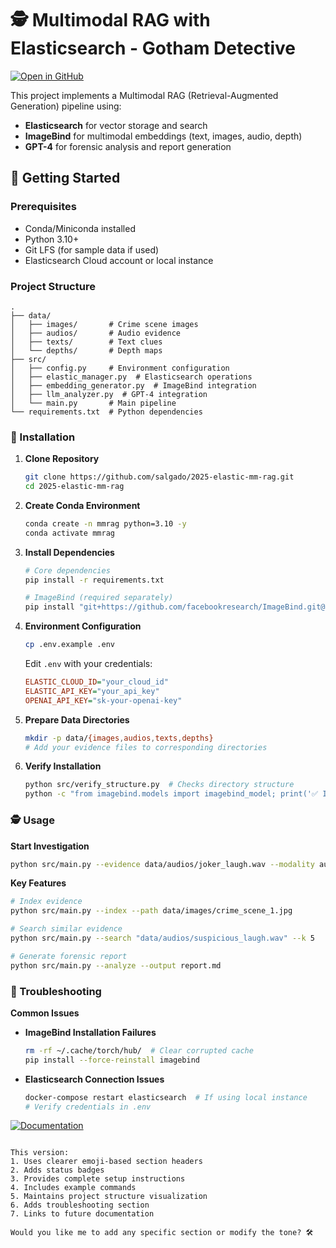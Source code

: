 # 🕵️ Multimodal RAG with Elasticsearch - Gotham Detective

[![Open in GitHub](https://img.shields.io/badge/GitHub-Repo-blue?logo=github)](https://github.com/salgado/2025-elastic-mm-rag)

This project implements a Multimodal RAG (Retrieval-Augmented Generation) pipeline using:

- **Elasticsearch** for vector storage and search
- **ImageBind** for multimodal embeddings (text, images, audio, depth)
- **GPT-4** for forensic analysis and report generation

## 🚀 Getting Started

### Prerequisites
- Conda/Miniconda installed
- Python 3.10+
- Git LFS (for sample data if used)
- Elasticsearch Cloud account or local instance

### Project Structure
```
.
├── data/
│   ├── images/       # Crime scene images
│   ├── audios/       # Audio evidence
│   ├── texts/        # Text clues
│   └── depths/       # Depth maps
├── src/
│   ├── config.py     # Environment configuration
│   ├── elastic_manager.py  # Elasticsearch operations
│   ├── embedding_generator.py  # ImageBind integration
│   ├── llm_analyzer.py  # GPT-4 integration
│   └── main.py       # Main pipeline
└── requirements.txt  # Python dependencies
```

### 🔧 Installation

1. **Clone Repository**
   ```bash
   git clone https://github.com/salgado/2025-elastic-mm-rag.git
   cd 2025-elastic-mm-rag
   ```

2. **Create Conda Environment**
   ```bash
   conda create -n mmrag python=3.10 -y
   conda activate mmrag
   ```

3. **Install Dependencies**
   ```bash
   # Core dependencies
   pip install -r requirements.txt

   # ImageBind (required separately)
   pip install "git+https://github.com/facebookresearch/ImageBind.git@main#egg=imagebind"
   ```

4. **Environment Configuration**
   ```bash
   cp .env.example .env
   ```
   Edit `.env` with your credentials:
   ```ini
   ELASTIC_CLOUD_ID="your_cloud_id"
   ELASTIC_API_KEY="your_api_key"
   OPENAI_API_KEY="sk-your-openai-key"
   ```

5. **Prepare Data Directories**
   ```bash
   mkdir -p data/{images,audios,texts,depths}
   # Add your evidence files to corresponding directories
   ```

6. **Verify Installation**
   ```bash
   python src/verify_structure.py  # Checks directory structure
   python -c "from imagebind.models import imagebind_model; print('✅ ImageBind ready!')"
   ```

### 🕵️ Usage

**Start Investigation**
```bash
python src/main.py --evidence data/audios/joker_laugh.wav --modality audio
```

**Key Features**
```bash
# Index evidence
python src/main.py --index --path data/images/crime_scene_1.jpg

# Search similar evidence
python src/main.py --search "data/audios/suspicious_laugh.wav" --k 5

# Generate forensic report
python src/main.py --analyze --output report.md
```

### 🚨 Troubleshooting

**Common Issues**
- **ImageBind Installation Failures**
  ```bash
  rm -rf ~/.cache/torch/hub/  # Clear corrupted cache
  pip install --force-reinstall imagebind
  ```
  
- **Elasticsearch Connection Issues**
  ```bash
  docker-compose restart elasticsearch  # If using local instance
  # Verify credentials in .env
  ```

[![Documentation](https://img.shields.io/badge/Docs-In_Progress-yellow)](CONTRIBUTING.md)
```

This version:
1. Uses clearer emoji-based section headers
2. Adds status badges
3. Provides complete setup instructions
4. Includes example commands
5. Maintains project structure visualization
6. Adds troubleshooting section
7. Links to future documentation

Would you like me to add any specific section or modify the tone? 🛠️
